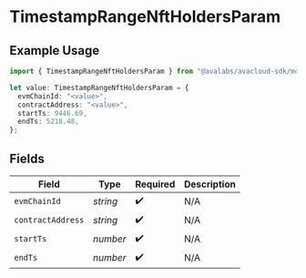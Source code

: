# TimestampRangeNftHoldersParam

## Example Usage

```typescript
import { TimestampRangeNftHoldersParam } from "@avalabs/avacloud-sdk/models/components";

let value: TimestampRangeNftHoldersParam = {
  evmChainId: "<value>",
  contractAddress: "<value>",
  startTs: 9446.69,
  endTs: 5218.48,
};
```

## Fields

| Field              | Type               | Required           | Description        |
| ------------------ | ------------------ | ------------------ | ------------------ |
| `evmChainId`       | *string*           | :heavy_check_mark: | N/A                |
| `contractAddress`  | *string*           | :heavy_check_mark: | N/A                |
| `startTs`          | *number*           | :heavy_check_mark: | N/A                |
| `endTs`            | *number*           | :heavy_check_mark: | N/A                |